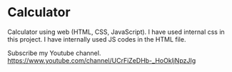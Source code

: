 # Calculator
Calculator using web (HTML, CSS, JavaScript).
I have used internal css in this project.
I have internally used JS codes in the HTML file.

Subscribe my Youtube channel.
https://www.youtube.com/channel/UCrFiZeDHb-_HoOkljNpzJIg
